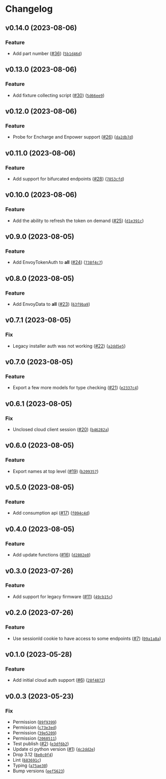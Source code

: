 # Changelog

<!--next-version-placeholder-->

## v0.14.0 (2023-08-06)

### Feature

* Add part number ([#36](https://github.com/pyenphase/pyenphase/issues/36)) ([`5b1d46d`](https://github.com/pyenphase/pyenphase/commit/5b1d46dd7c64180fff3118b087330a48de6646fe))

## v0.13.0 (2023-08-06)

### Feature

* Add fixture collecting script ([#30](https://github.com/pyenphase/pyenphase/issues/30)) ([`5d66ee9`](https://github.com/pyenphase/pyenphase/commit/5d66ee96154bbd6238a27b6e449b6bb0aece3a54))

## v0.12.0 (2023-08-06)

### Feature

* Probe for Encharge and Enpower support ([#26](https://github.com/pyenphase/pyenphase/issues/26)) ([`da2db7d`](https://github.com/pyenphase/pyenphase/commit/da2db7d8005c81153dff6b5802d3c4851dd79432))

## v0.11.0 (2023-08-06)

### Feature

* Add support for bifurcated endpoints ([#28](https://github.com/pyenphase/pyenphase/issues/28)) ([`7853cfd`](https://github.com/pyenphase/pyenphase/commit/7853cfd1ecb2e1cadf8e874f6d351c4efe408a79))

## v0.10.0 (2023-08-06)

### Feature

* Add the ability to refresh the token on demand ([#25](https://github.com/pyenphase/pyenphase/issues/25)) ([`d1e391c`](https://github.com/pyenphase/pyenphase/commit/d1e391ccd9fcc9fcb3636f6f4a101005998f9f60))

## v0.9.0 (2023-08-05)

### Feature

* Add EnvoyTokenAuth to __all__ ([#24](https://github.com/pyenphase/pyenphase/issues/24)) ([`738f4c7`](https://github.com/pyenphase/pyenphase/commit/738f4c7b1385e1045e9ca5065e06b0816d6a398f))

## v0.8.0 (2023-08-05)

### Feature

* Add EnvoyData to __all__ ([#23](https://github.com/pyenphase/pyenphase/issues/23)) ([`63f9ba9`](https://github.com/pyenphase/pyenphase/commit/63f9ba94f7d10945aa314836f9a7425cda28ae59))

## v0.7.1 (2023-08-05)

### Fix

* Legacy installer auth was not working ([#22](https://github.com/pyenphase/pyenphase/issues/22)) ([`a2dd5e5`](https://github.com/pyenphase/pyenphase/commit/a2dd5e55ccfc796d7e162ccc75bb116fde1ca631))

## v0.7.0 (2023-08-05)

### Feature

* Export a few more models for type checking ([#21](https://github.com/pyenphase/pyenphase/issues/21)) ([`e2337c4`](https://github.com/pyenphase/pyenphase/commit/e2337c4b8bf69e816611e76e4239fdbea78bf6e9))

## v0.6.1 (2023-08-05)

### Fix

* Unclosed cloud client session ([#20](https://github.com/pyenphase/pyenphase/issues/20)) ([`b46282a`](https://github.com/pyenphase/pyenphase/commit/b46282a9f9ed20be4487582cd2461a02b7740de6))

## v0.6.0 (2023-08-05)

### Feature

* Export names at top level ([#19](https://github.com/pyenphase/pyenphase/issues/19)) ([`b209357`](https://github.com/pyenphase/pyenphase/commit/b2093578d12978da49788ca08c3959d2c3fb3641))

## v0.5.0 (2023-08-05)

### Feature

* Add consumption api ([#17](https://github.com/pyenphase/pyenphase/issues/17)) ([`f094c4d`](https://github.com/pyenphase/pyenphase/commit/f094c4d129cbb26e0f6bf3cf9024967a0def46e7))

## v0.4.0 (2023-08-05)

### Feature

* Add update functions ([#16](https://github.com/pyenphase/pyenphase/issues/16)) ([`d2802e0`](https://github.com/pyenphase/pyenphase/commit/d2802e0e9322050d37e0affa4a87f127731c29a2))

## v0.3.0 (2023-07-26)

### Feature

* Add support for legacy firmware ([#11](https://github.com/pyenphase/pyenphase/issues/11)) ([`49cb15c`](https://github.com/pyenphase/pyenphase/commit/49cb15c58cde38dc41ff30c24c3365c491605274))

## v0.2.0 (2023-07-26)

### Feature

* Use sessionId cookie to have access to some endpoints ([#7](https://github.com/pyenphase/pyenphase/issues/7)) ([`09a1a8a`](https://github.com/pyenphase/pyenphase/commit/09a1a8aa30f2e3be1aa636f2488dc736f4d4f476))

## v0.1.0 (2023-05-28)
### Feature
* Add initial cloud auth support ([#6](https://github.com/pyenphase/pyenphase/issues/6)) ([`28f4872`](https://github.com/pyenphase/pyenphase/commit/28f4872625a01ee209153d489de566b7ba2302e6))

## v0.0.3 (2023-05-23)
### Fix
* Permission ([`89f9399`](https://github.com/pyenphase/pyenphase/commit/89f9399bccafcc611d83e264d8f4795d43a7f34e))
* Permission ([`c73e3ed`](https://github.com/pyenphase/pyenphase/commit/c73e3ed86106d6a9b4ea78c37c1a3133ef0af458))
* Permission ([`39e5209`](https://github.com/pyenphase/pyenphase/commit/39e520904e649bb37bd13c790d221b455b4dc90b))
* Permission ([`2068511`](https://github.com/pyenphase/pyenphase/commit/2068511f19a8c2c9ac8322937c830762cba27a16))
* Test publish ([#2](https://github.com/pyenphase/pyenphase/issues/2)) ([`e3df6b2`](https://github.com/pyenphase/pyenphase/commit/e3df6b264ca55dc12b75dd602cc1f92fa3a54950))
* Update ci python version ([#1](https://github.com/pyenphase/pyenphase/issues/1)) ([`4c2dd2e`](https://github.com/pyenphase/pyenphase/commit/4c2dd2e70464b884b9d8a02ccaf39f04f46ab270))
* Drop 3.12 ([`8e0c0f4`](https://github.com/pyenphase/pyenphase/commit/8e0c0f40ad38152bc13a85566d67c7e86345d291))
* Lint ([`683691c`](https://github.com/pyenphase/pyenphase/commit/683691c730e1ef4c491348d66dce70cd75917fd1))
* Typing ([`a75ae30`](https://github.com/pyenphase/pyenphase/commit/a75ae303ef4f98cfafe95081901df7ce88f4fb9e))
* Bump versions ([`eef5623`](https://github.com/pyenphase/pyenphase/commit/eef56234a9353d110b174b445da1cfb4034d7c1f))

